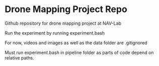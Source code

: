 # Drone Mapping Project Repo

Github repository for drone mapping project at NAV-Lab

Run the experiment by running experiment.bash

For now, videos and images as well as the data folder are .gitignored

Must run experiment.bash in pipeline folder as parts of code depend on relative paths.
